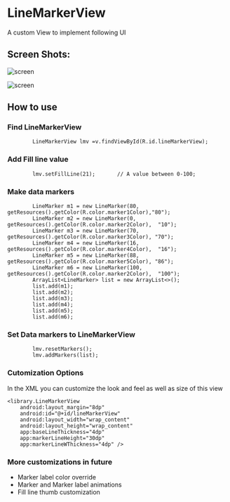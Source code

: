 # LineMarkerView

A custom View to implement following UI

## Screen Shots:

![screen](../master/art/linemarkerart.jpg) 

![screen](../master/art/imp.jpg)

## How to use

### Find LineMarkerView
            LineMarkerView lmv =v.findViewById(R.id.lineMarkerView);
### Add Fill line value
            lmv.setFillLine(21);       // A value between 0-100;
### Make data markers
            LineMarker m1 = new LineMarker(80, getResources().getColor(R.color.marker1Color),"80");
            LineMarker m2 = new LineMarker(0, getResources().getColor(R.color.marker2Color),  "10");
            LineMarker m3 = new LineMarker(70, getResources().getColor(R.color.marker3Color), "70");
            LineMarker m4 = new LineMarker(16, getResources().getColor(R.color.marker4Color),  "16");
            LineMarker m5 = new LineMarker(88, getResources().getColor(R.color.marker5Color), "86");
            LineMarker m6 = new LineMarker(100, getResources().getColor(R.color.marker2Color),  "100");
            ArrayList<LineMarker> list = new ArrayList<>();
            list.add(m1);
            list.add(m2);
            list.add(m3);
            list.add(m4);
            list.add(m5);
            list.add(m6);
            
            
### Set Data markers to LineMarkerView            
            lmv.resetMarkers();
            lmv.addMarkers(list);

### Cutomization Options
In the XML you can customize the look and feel as well as size of this view
  

    <library.LineMarkerView
        android:layout_margin="8dp"
        android:id="@+id/lineMarkerView"
        android:layout_width="wrap_content"
        android:layout_height="wrap_content"
        app:baseLineThickness="4dp"
        app:markerLineHeight="30dp"
        app:markerLineWThickness="4dp" />
        
        
### More customizations in future
- Marker label color override
- Marker and Marker label animations
- Fill line thumb customization 



